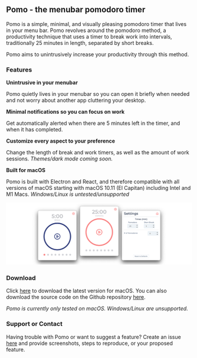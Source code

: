 ## Pomo - the menubar pomodoro timer

Pomo is a simple, minimal, and visually pleasing pomodoro timer that lives in your menu bar. Pomo revolves around the pomodoro method, a productivity technique that uses a timer to break work into intervals, traditionally 25 minutes in length, separated by short breaks.

Pomo aims to unintrusively increase your productivity through this method. 

### Features

**Unintrusive in your menubar**

Pomo quietly lives in your menubar so you can open it briefly when needed and not worry about another app cluttering your desktop. 

**Minimal notifications so you can focus on work**

Get automatically alerted when there are 5 minutes left in the timer, and when it has completed.  

**Customize every aspect to your preference**

Change the length of break and work timers, as well as the amount of work sessions. _Themes/dark mode coming soon._

**Built for macOS**

Pomo is built with Electron and React, and therefore compatible with all versions of macOS starting with macOS 10.11 (El Capitan) including Intel and M1 Macs. _Windows/Linux is untested/unsupported_

![Working](/assets/all-screenshots.png)


### Download

Click [here](https://github.com/maxbeyer1/pomo/releases/latest) to download the latest version for macOS. You can also download the source code on the Github repository [here](https://github.com/maxbeyer1/pomo). 

_Pomo is currently only tested on macOS. Windows/Linux are unsupported._

### Support or Contact

Having trouble with Pomo or want to suggest a feature? Create an issue [here](https://github.com/maxbeyer1/pomo/issues) and provide screenshots, steps to reproduce, or your proposed feature.
